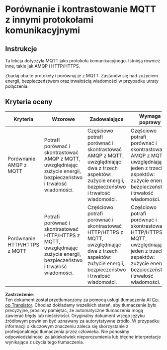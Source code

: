 <!--
CO_OP_TRANSLATOR_METADATA:
{
  "original_hash": "0d4033cdd7b5b5475c63770102e38480",
  "translation_date": "2025-08-26T07:00:32+00:00",
  "source_file": "1-getting-started/lessons/4-connect-internet/assignment.md",
  "language_code": "pl"
}
-->
# Porównanie i kontrastowanie MQTT z innymi protokołami komunikacyjnymi

## Instrukcje

Ta lekcja dotyczyła MQTT jako protokołu komunikacyjnego. Istnieją również inne, takie jak AMQP i HTTP/HTTPS.

Zbadaj oba te protokoły i porównaj je z MQTT. Zastanów się nad zużyciem energii, bezpieczeństwem oraz trwałością wiadomości w przypadku utraty połączenia.

## Kryteria oceny

| Kryteria | Wzorowe | Zadowalające | Wymaga poprawy |
| -------- | --------- | -------- | ----------------- |
| Porównanie AMQP z MQTT | Potrafi porównać i skontrastować AMQP z MQTT, uwzględniając zużycie energii, bezpieczeństwo i trwałość wiadomości. | Częściowo potrafi porównać i skontrastować AMQP z MQTT, uwzględniając dwa z trzech aspektów: zużycie energii, bezpieczeństwo i trwałość wiadomości. | Częściowo potrafi porównać i skontrastować AMQP z MQTT, uwzględniając jeden z trzech aspektów: zużycie energii, bezpieczeństwo i trwałość wiadomości. |
| Porównanie HTTP/HTTPS z MQTT | Potrafi porównać i skontrastować HTTP/HTTPS z MQTT, uwzględniając zużycie energii, bezpieczeństwo i trwałość wiadomości. | Częściowo potrafi porównać i skontrastować HTTP/HTTPS z MQTT, uwzględniając dwa z trzech aspektów: zużycie energii, bezpieczeństwo i trwałość wiadomości. | Częściowo potrafi porównać i skontrastować HTTP/HTTPS z MQTT, uwzględniając jeden z trzech aspektów: zużycie energii, bezpieczeństwo i trwałość wiadomości. |

**Zastrzeżenie**:  
Ten dokument został przetłumaczony za pomocą usługi tłumaczenia AI [Co-op Translator](https://github.com/Azure/co-op-translator). Chociaż dokładamy wszelkich starań, aby tłumaczenie było precyzyjne, prosimy pamiętać, że automatyczne tłumaczenia mogą zawierać błędy lub nieścisłości. Oryginalny dokument w jego języku źródłowym powinien być uznawany za autorytatywne źródło. W przypadku informacji o kluczowym znaczeniu zaleca się skorzystanie z profesjonalnego tłumaczenia przez człowieka. Nie ponosimy odpowiedzialności za jakiekolwiek nieporozumienia lub błędne interpretacje wynikające z użycia tego tłumaczenia.